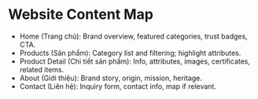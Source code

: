 # Website Content Map

- Home (Trang chủ): Brand overview, featured categories, trust badges, CTA.
- Products (Sản phẩm): Category list and filtering; highlight attributes.
- Product Detail (Chi tiết sản phẩm): Info, attributes, images, certificates, related items.
- About (Giới thiệu): Brand story, origin, mission, heritage.
- Contact (Liên hệ): Inquiry form, contact info, map if relevant.

